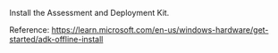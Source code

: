 Install the Assessment and Deployment Kit.

Reference: https://learn.microsoft.com/en-us/windows-hardware/get-started/adk-offline-install